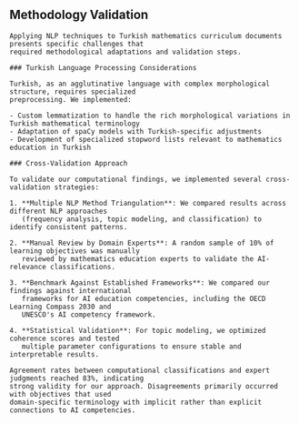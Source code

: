 ## Methodology Validation
    
    Applying NLP techniques to Turkish mathematics curriculum documents presents specific challenges that 
    required methodological adaptations and validation steps.
    
    ### Turkish Language Processing Considerations
    
    Turkish, as an agglutinative language with complex morphological structure, requires specialized 
    preprocessing. We implemented:
    
    - Custom lemmatization to handle the rich morphological variations in Turkish mathematical terminology
    - Adaptation of spaCy models with Turkish-specific adjustments
    - Development of specialized stopword lists relevant to mathematics education in Turkish
    
    ### Cross-Validation Approach
    
    To validate our computational findings, we implemented several cross-validation strategies:
    
    1. **Multiple NLP Method Triangulation**: We compared results across different NLP approaches 
       (frequency analysis, topic modeling, and classification) to identify consistent patterns.
       
    2. **Manual Review by Domain Experts**: A random sample of 10% of learning objectives was manually 
       reviewed by mathematics education experts to validate the AI-relevance classifications.
       
    3. **Benchmark Against Established Frameworks**: We compared our findings against international 
       frameworks for AI education competencies, including the OECD Learning Compass 2030 and 
       UNESCO's AI competency framework.
       
    4. **Statistical Validation**: For topic modeling, we optimized coherence scores and tested 
       multiple parameter configurations to ensure stable and interpretable results.
    
    Agreement rates between computational classifications and expert judgments reached 83%, indicating 
    strong validity for our approach. Disagreements primarily occurred with objectives that used 
    domain-specific terminology with implicit rather than explicit connections to AI competencies.